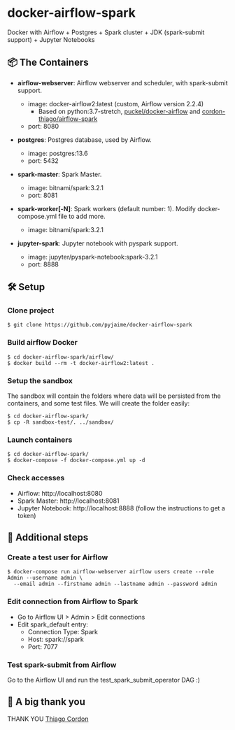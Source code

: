 # docker-airflow-spark
Docker with Airflow + Postgres + Spark cluster + JDK (spark-submit support) + Jupyter Notebooks

## 📦 The Containers

* **airflow-webserver**: Airflow webserver and scheduler, with spark-submit support.
    * image: docker-airflow2:latest (custom, Airflow version 2.2.4)
      * Based on python:3.7-stretch, [puckel/docker-airflow](https://github.com/puckel/docker-airflow) and [cordon-thiago/airflow-spark](https://github.com/cordon-thiago/airflow-spark/)
    * port: 8080

* **postgres**: Postgres database, used by Airflow.
    * image: postgres:13.6
    * port: 5432

* **spark-master**: Spark Master.
    * image: bitnami/spark:3.2.1
    * port: 8081

* **spark-worker[-N]**: Spark workers (default number: 1). Modify docker-compose.yml file to add more.
    * image: bitnami/spark:3.2.1

* **jupyter-spark**: Jupyter notebook with pyspark support.
    * image: jupyter/pyspark-notebook:spark-3.2.1
    * port: 8888

## 🛠 Setup

### Clone project

    $ git clone https://github.com/pyjaime/docker-airflow-spark

### Build airflow Docker

    $ cd docker-airflow-spark/airflow/
    $ docker build --rm -t docker-airflow2:latest .
  
### Setup the sandbox
The sandbox will contain the folders where data will be persisted from the containers, and some test files.
We will create the folder easily:
  
    $ cd docker-airflow-spark/
    $ cp -R sandbox-test/. ../sandbox/

### Launch containers

    $ cd docker-airflow-spark/
    $ docker-compose -f docker-compose.yml up -d

### Check accesses

* Airflow: http://localhost:8080
* Spark Master: http://localhost:8081
* Jupyter Notebook: http://localhost:8888 (follow the instructions to get a token)
  
## 👣 Additional steps
  
### Create a test user for Airflow
  
    $ docker-compose run airflow-webserver airflow users create --role Admin --username admin \
      --email admin --firstname admin --lastname admin --password admin

### Edit connection from Airflow to Spark

* Go to Airflow UI > Admin > Edit connections
* Edit spark_default entry:
  * Connection Type: Spark
  * Host: spark://spark
  * Port: 7077 

### Test spark-submit from Airflow
  
Go to the Airflow UI and run the test_spark_submit_operator DAG :)

## 🎉 A big thank you

THANK YOU [Thiago Cordon](https://github.com/cordon-thiago) 
